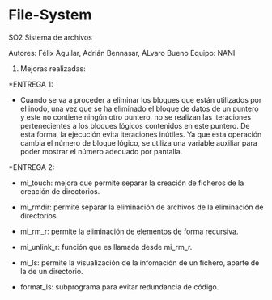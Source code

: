 # File-System
SO2 Sistema de archivos

Autores: Félix Aguilar, Adrián Bennasar, ÁLvaro Bueno
Equipo: NANI

1) Mejoras realizadas:

*ENTREGA 1:
   - Cuando se va a proceder a eliminar los bloques que están utilizados por el
     inodo, una vez que se ha eliminado el bloque de datos de un puntero y este 
     no contiene ningún otro puntero, no se realizan las iteraciones 
     pertenecientes a los bloques lógicos contenidos en este puntero. De esta
     forma, la ejecución evita iteraciones inútiles. 
     Ya que esta operación cambia el número de bloque lógico, se utiliza una 
     variable auxiliar para poder mostrar el número adecuado por pantalla.
    
*ENTREGA 2:
   - mi_touch: mejora que permite separar la creación de ficheros de la 
               creación de directorios.
  
   - mi_rmdir: permite separar la eliminación de archivos de la eliminación de 
               directorios.

   - mi_rm_r: permite la eliminación de elementos de forma recursiva.

   - mi_unlink_r: función que es llamada desde mi_rm_r.

   - mi_ls: permite la visualización de la infomación de un fichero, aparte
            de la de un directorio.
          
   - format_ls: subprograma para evitar redundancia de código.

   